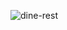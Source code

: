 
![dine-rest](https://user-images.githubusercontent.com/45871632/135715454-9a3c8a55-4789-44cb-996b-38e50edad319.png)
